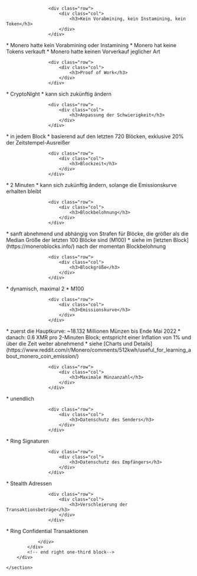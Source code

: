 <div class="about-monero">
    <section class="container">
        <div class="row">
            <!-- left two-thirds block-->
            <div class="full col-xs-12">
                <div class="info-block text-adapt">

                    <div class="row">
                        <div class="col">
                            <h3>Kein Vorabmining, kein Instamining, kein Token</h3>
                        </div>
                    </div>

<div markdown="1">
* Monero hatte kein Vorabmining oder Instamining
* Monero hat keine Tokens verkauft
* Monero hatte keinen Vorverkauf jeglicher Art
</div>

                    <div class="row">
                        <div class="col">
                            <h3>Proof of Work</h3>
                        </div>
                    </div>

<div markdown="1">
* CryptoNight
* kann sich zukünftig ändern
</div>

                    <div class="row">
                        <div class="col">
                            <h3>Anpassung der Schwierigkeit</h3>
                        </div>
                    </div>

<div markdown="1">
* in jedem Block
* basierend auf den letzten 720 Blöcken, exklusive 20% der Zeitstempel-Ausreißer
</div>

                    <div class="row">
                        <div class="col">
                            <h3>Blockzeit</h3>
                        </div>
                    </div>

<div markdown="1">
* 2 Minuten
* kann sich zukünftig ändern, solange die Emissionskurve erhalten bleibt
</div>

                    <div class="row">
                        <div class="col">
                            <h3>Blockbelohnung</h3>
                        </div>
                    </div>

<div markdown="1">
* sanft abnehmend und abhängig von Strafen für Blöcke, die größer als die Median Größe der letzten 100 Blöcke sind (M100)
* siehe im [letzten Block](https://moneroblocks.info/) nach der momentan Blockbelohnung
</div>

                    <div class="row">
                        <div class="col">
                            <h3>Blockgröße</h3>
                        </div>
                    </div>

<div markdown="1">
* dynamisch, maximal 2 * M100
</div>

                    <div class="row">
                        <div class="col">
                            <h3>Emissionskurve</h3>
                        </div>
                    </div>

<div markdown="1">
* zuerst die Hauptkurve: ~18.132 Millionen Münzen bis Ende Mai 2022
* danach: 0.6 XMR pro 2-Minuten Block; entspricht einer Inflation von 1% und über die Zeit weiter abnehmend
* siehe [Charts und Details](https://www.reddit.com/r/Monero/comments/512kwh/useful_for_learning_about_monero_coin_emission/)
</div>

                    <div class="row">
                        <div class="col">
                            <h3>Maximale Münzanzahl</h3>
                        </div>
                    </div>

<div markdown="1">
* unendlich
</div>

                    <div class="row">
                        <div class="col">
                            <h3>Datenschutz des Senders</h3>
                        </div>
                    </div>

<div markdown="1">
* Ring Signaturen
</div>

                    <div class="row">
                        <div class="col">
                            <h3>Datenschutz des Empfängers</h3>
                        </div>
                    </div>

<div markdown="1">
* Stealth Adressen
</div>

                    <div class="row">
                        <div class="col">
                            <h3>Verschleierung der Transaktionsbeträge</h3>
                        </div>
                    </div>

<div markdown="1">
* Ring Confidential Transaktionen
</div>

                </div>
            </div>
            <!-- end right one-third block-->
        </div>
        
    </section>
</div>
